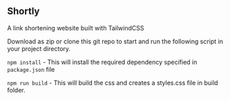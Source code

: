 ## Shortly
A link shortening website built with TailwindCSS

Download as zip or clone this git repo to start and run the following script in your project directory.

`npm install` - This will install the required dependency specified in `package.json` file

`npm run build` - This will build the css and creates a styles.css file in build folder.
